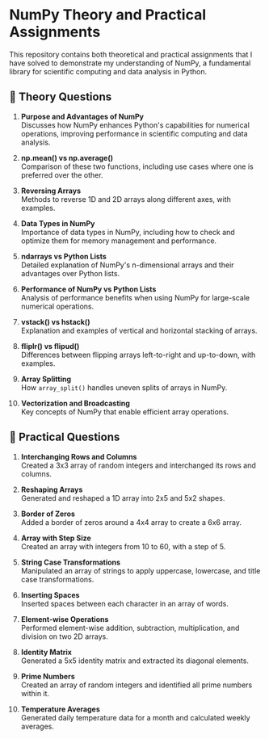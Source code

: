 # NumPy Theory and Practical Assignments

This repository contains both theoretical and practical assignments that I have solved to demonstrate my understanding of NumPy, a fundamental library for scientific computing and data analysis in Python.

## 📘 Theory Questions

1. **Purpose and Advantages of NumPy**  
   Discusses how NumPy enhances Python's capabilities for numerical operations, improving performance in scientific computing and data analysis.

2. **np.mean() vs np.average()**  
   Comparison of these two functions, including use cases where one is preferred over the other.

3. **Reversing Arrays**  
   Methods to reverse 1D and 2D arrays along different axes, with examples.

4. **Data Types in NumPy**  
   Importance of data types in NumPy, including how to check and optimize them for memory management and performance.

5. **ndarrays vs Python Lists**  
   Detailed explanation of NumPy's n-dimensional arrays and their advantages over Python lists.

6. **Performance of NumPy vs Python Lists**  
   Analysis of performance benefits when using NumPy for large-scale numerical operations.

7. **vstack() vs hstack()**  
   Explanation and examples of vertical and horizontal stacking of arrays.

8. **fliplr() vs flipud()**  
   Differences between flipping arrays left-to-right and up-to-down, with examples.

9. **Array Splitting**  
   How `array_split()` handles uneven splits of arrays in NumPy.

10. **Vectorization and Broadcasting**  
    Key concepts of NumPy that enable efficient array operations.

## 🔧 Practical Questions

1. **Interchanging Rows and Columns**  
   Created a 3x3 array of random integers and interchanged its rows and columns.

2. **Reshaping Arrays**  
   Generated and reshaped a 1D array into 2x5 and 5x2 shapes.

3. **Border of Zeros**  
   Added a border of zeros around a 4x4 array to create a 6x6 array.

4. **Array with Step Size**  
   Created an array with integers from 10 to 60, with a step of 5.

5. **String Case Transformations**  
   Manipulated an array of strings to apply uppercase, lowercase, and title case transformations.

6. **Inserting Spaces**  
   Inserted spaces between each character in an array of words.

7. **Element-wise Operations**  
   Performed element-wise addition, subtraction, multiplication, and division on two 2D arrays.

8. **Identity Matrix**  
   Generated a 5x5 identity matrix and extracted its diagonal elements.

9. **Prime Numbers**  
   Created an array of random integers and identified all prime numbers within it.

10. **Temperature Averages**  
    Generated daily temperature data for a month and calculated weekly averages.

